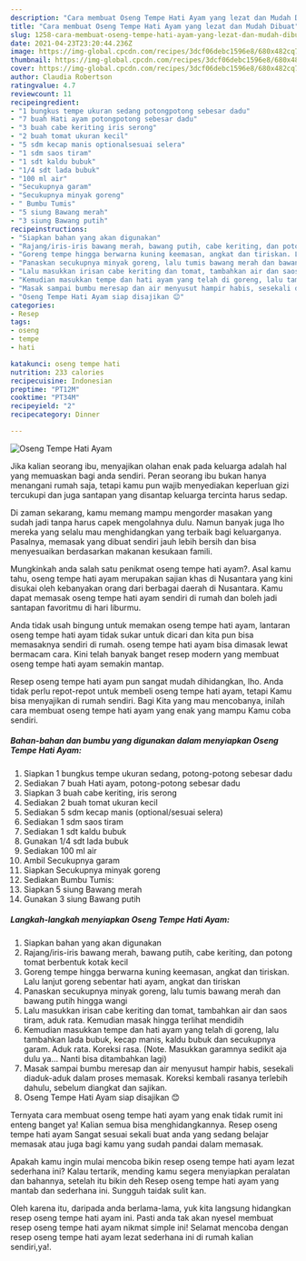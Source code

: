 ```yaml
---
description: "Cara membuat Oseng Tempe Hati Ayam yang lezat dan Mudah Dibuat"
title: "Cara membuat Oseng Tempe Hati Ayam yang lezat dan Mudah Dibuat"
slug: 1258-cara-membuat-oseng-tempe-hati-ayam-yang-lezat-dan-mudah-dibuat
date: 2021-04-23T23:20:44.236Z
image: https://img-global.cpcdn.com/recipes/3dcf06debc1596e8/680x482cq70/oseng-tempe-hati-ayam-foto-resep-utama.jpg
thumbnail: https://img-global.cpcdn.com/recipes/3dcf06debc1596e8/680x482cq70/oseng-tempe-hati-ayam-foto-resep-utama.jpg
cover: https://img-global.cpcdn.com/recipes/3dcf06debc1596e8/680x482cq70/oseng-tempe-hati-ayam-foto-resep-utama.jpg
author: Claudia Robertson
ratingvalue: 4.7
reviewcount: 11
recipeingredient:
- "1 bungkus tempe ukuran sedang potongpotong sebesar dadu"
- "7 buah Hati ayam potongpotong sebesar dadu"
- "3 buah cabe keriting iris serong"
- "2 buah tomat ukuran kecil"
- "5 sdm kecap manis optionalsesuai selera"
- "1 sdm saos tiram"
- "1 sdt kaldu bubuk"
- "1/4 sdt lada bubuk"
- "100 ml air"
- "Secukupnya garam"
- "Secukupnya minyak goreng"
- " Bumbu Tumis"
- "5 siung Bawang merah"
- "3 siung Bawang putih"
recipeinstructions:
- "Siapkan bahan yang akan digunakan"
- "Rajang/iris-iris bawang merah, bawang putih, cabe keriting, dan potong tomat berbentuk kotak kecil"
- "Goreng tempe hingga berwarna kuning keemasan, angkat dan tiriskan. Lalu lanjut goreng sebentar hati ayam, angkat dan tiriskan"
- "Panaskan secukupnya minyak goreng, lalu tumis bawang merah dan bawang putih hingga wangi"
- "Lalu masukkan irisan cabe keriting dan tomat, tambahkan air dan saos tiram, aduk rata. Kemudian masak hingga terlihat mendidih"
- "Kemudian masukkan tempe dan hati ayam yang telah di goreng, lalu tambahkan lada bubuk, kecap manis, kaldu bubuk dan secukupnya garam. Aduk rata. Koreksi rasa. (Note. Masukkan garamnya sedikit aja dulu ya... Nanti bisa ditambahkan lagi)"
- "Masak sampai bumbu meresap dan air menyusut hampir habis, sesekali diaduk-aduk dalam proses memasak. Koreksi kembali rasanya terlebih dahulu, sebelum diangkat dan sajikan."
- "Oseng Tempe Hati Ayam siap disajikan 😊"
categories:
- Resep
tags:
- oseng
- tempe
- hati

katakunci: oseng tempe hati 
nutrition: 233 calories
recipecuisine: Indonesian
preptime: "PT12M"
cooktime: "PT34M"
recipeyield: "2"
recipecategory: Dinner

---
```



![Oseng Tempe Hati Ayam](https://img-global.cpcdn.com/recipes/3dcf06debc1596e8/680x482cq70/oseng-tempe-hati-ayam-foto-resep-utama.jpg)

Jika kalian seorang ibu, menyajikan olahan enak pada keluarga adalah hal yang memuaskan bagi anda sendiri. Peran seorang ibu bukan hanya menangani rumah saja, tetapi kamu pun wajib menyediakan keperluan gizi tercukupi dan juga santapan yang disantap keluarga tercinta harus sedap.

Di zaman  sekarang, kamu memang mampu mengorder masakan yang sudah jadi tanpa harus capek mengolahnya dulu. Namun banyak juga lho mereka yang selalu mau menghidangkan yang terbaik bagi keluarganya. Pasalnya, memasak yang dibuat sendiri jauh lebih bersih dan bisa menyesuaikan berdasarkan makanan kesukaan famili. 



Mungkinkah anda salah satu penikmat oseng tempe hati ayam?. Asal kamu tahu, oseng tempe hati ayam merupakan sajian khas di Nusantara yang kini disukai oleh kebanyakan orang dari berbagai daerah di Nusantara. Kamu dapat memasak oseng tempe hati ayam sendiri di rumah dan boleh jadi santapan favoritmu di hari liburmu.

Anda tidak usah bingung untuk memakan oseng tempe hati ayam, lantaran oseng tempe hati ayam tidak sukar untuk dicari dan kita pun bisa memasaknya sendiri di rumah. oseng tempe hati ayam bisa dimasak lewat bermacam cara. Kini telah banyak banget resep modern yang membuat oseng tempe hati ayam semakin mantap.

Resep oseng tempe hati ayam pun sangat mudah dihidangkan, lho. Anda tidak perlu repot-repot untuk membeli oseng tempe hati ayam, tetapi Kamu bisa menyajikan di rumah sendiri. Bagi Kita yang mau mencobanya, inilah cara membuat oseng tempe hati ayam yang enak yang mampu Kamu coba sendiri.

<!--inarticleads1-->

##### Bahan-bahan dan bumbu yang digunakan dalam menyiapkan Oseng Tempe Hati Ayam:

1. Siapkan 1 bungkus tempe ukuran sedang, potong-potong sebesar dadu
1. Sediakan 7 buah Hati ayam, potong-potong sebesar dadu
1. Siapkan 3 buah cabe keriting, iris serong
1. Sediakan 2 buah tomat ukuran kecil
1. Sediakan 5 sdm kecap manis (optional/sesuai selera)
1. Sediakan 1 sdm saos tiram
1. Sediakan 1 sdt kaldu bubuk
1. Gunakan 1/4 sdt lada bubuk
1. Sediakan 100 ml air
1. Ambil Secukupnya garam
1. Siapkan Secukupnya minyak goreng
1. Sediakan  Bumbu Tumis:
1. Siapkan 5 siung Bawang merah
1. Gunakan 3 siung Bawang putih




<!--inarticleads2-->

##### Langkah-langkah menyiapkan Oseng Tempe Hati Ayam:

1. Siapkan bahan yang akan digunakan
1. Rajang/iris-iris bawang merah, bawang putih, cabe keriting, dan potong tomat berbentuk kotak kecil
1. Goreng tempe hingga berwarna kuning keemasan, angkat dan tiriskan. Lalu lanjut goreng sebentar hati ayam, angkat dan tiriskan
1. Panaskan secukupnya minyak goreng, lalu tumis bawang merah dan bawang putih hingga wangi
1. Lalu masukkan irisan cabe keriting dan tomat, tambahkan air dan saos tiram, aduk rata. Kemudian masak hingga terlihat mendidih
1. Kemudian masukkan tempe dan hati ayam yang telah di goreng, lalu tambahkan lada bubuk, kecap manis, kaldu bubuk dan secukupnya garam. Aduk rata. Koreksi rasa. (Note. Masukkan garamnya sedikit aja dulu ya... Nanti bisa ditambahkan lagi)
1. Masak sampai bumbu meresap dan air menyusut hampir habis, sesekali diaduk-aduk dalam proses memasak. Koreksi kembali rasanya terlebih dahulu, sebelum diangkat dan sajikan.
1. Oseng Tempe Hati Ayam siap disajikan 😊




Ternyata cara membuat oseng tempe hati ayam yang enak tidak rumit ini enteng banget ya! Kalian semua bisa menghidangkannya. Resep oseng tempe hati ayam Sangat sesuai sekali buat anda yang sedang belajar memasak atau juga bagi kamu yang sudah pandai dalam memasak.

Apakah kamu ingin mulai mencoba bikin resep oseng tempe hati ayam lezat sederhana ini? Kalau tertarik, mending kamu segera menyiapkan peralatan dan bahannya, setelah itu bikin deh Resep oseng tempe hati ayam yang mantab dan sederhana ini. Sungguh taidak sulit kan. 

Oleh karena itu, daripada anda berlama-lama, yuk kita langsung hidangkan resep oseng tempe hati ayam ini. Pasti anda tak akan nyesel membuat resep oseng tempe hati ayam nikmat simple ini! Selamat mencoba dengan resep oseng tempe hati ayam lezat sederhana ini di rumah kalian sendiri,ya!.

